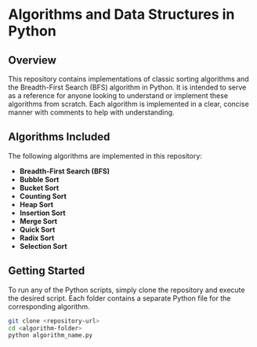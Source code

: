 # Algorithms and Data Structures in Python

## Overview
This repository contains implementations of classic sorting algorithms and the Breadth-First Search (BFS) algorithm in Python. It is intended to serve as a reference for anyone looking to understand or implement these algorithms from scratch. Each algorithm is implemented in a clear, concise manner with comments to help with understanding.

## Algorithms Included
The following algorithms are implemented in this repository:

- **Breadth-First Search (BFS)**
- **Bubble Sort**
- **Bucket Sort**
- **Counting Sort**
- **Heap Sort**
- **Insertion Sort**
- **Merge Sort**
- **Quick Sort**
- **Radix Sort**
- **Selection Sort**

## Getting Started
To run any of the Python scripts, simply clone the repository and execute the desired script. Each folder contains a separate Python file for the corresponding algorithm.

```bash
git clone <repository-url>
cd <algorithm-folder>
python algorithm_name.py
```
